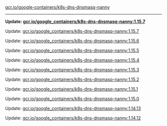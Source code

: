 [gcr.io/google-containers/k8s-dns-dnsmasq-nanny](https://hub.docker.com/r/cruse/k8s-dns-dnsmasq-nanny/tags/) 

----
**Update: [gcr.io/google_containers/k8s-dns-dnsmasq-nanny:1.15.7](https://hub.docker.com/r/cruse/k8s-dns-dnsmasq-nanny/tags/)**

Update: [gcr.io/google_containers/k8s-dns-dnsmasq-nanny:1.15.7](https://hub.docker.com/r/cruse/k8s-dns-dnsmasq-nanny/tags/)

Update: [gcr.io/google_containers/k8s-dns-dnsmasq-nanny:1.15.6](https://hub.docker.com/r/cruse/k8s-dns-dnsmasq-nanny/tags/)

Update: [gcr.io/google_containers/k8s-dns-dnsmasq-nanny:1.15.5](https://hub.docker.com/r/cruse/k8s-dns-dnsmasq-nanny/tags/)

Update: [gcr.io/google_containers/k8s-dns-dnsmasq-nanny:1.15.4](https://hub.docker.com/r/cruse/k8s-dns-dnsmasq-nanny/tags/)

Update: [gcr.io/google_containers/k8s-dns-dnsmasq-nanny:1.15.3](https://hub.docker.com/r/cruse/k8s-dns-dnsmasq-nanny/tags/)

Update: [gcr.io/google_containers/k8s-dns-dnsmasq-nanny:1.15.2](https://hub.docker.com/r/cruse/k8s-dns-dnsmasq-nanny/tags/)

Update: [gcr.io/google_containers/k8s-dns-dnsmasq-nanny:1.15.1](https://hub.docker.com/r/cruse/k8s-dns-dnsmasq-nanny/tags/)

Update: [gcr.io/google_containers/k8s-dns-dnsmasq-nanny:1.15.0](https://hub.docker.com/r/cruse/k8s-dns-dnsmasq-nanny/tags/)

Update: [gcr.io/google_containers/k8s-dns-dnsmasq-nanny:1.14.13](https://hub.docker.com/r/cruse/k8s-dns-dnsmasq-nanny/tags/)

Update: [gcr.io/google_containers/k8s-dns-dnsmasq-nanny:1.14.12](https://hub.docker.com/r/cruse/k8s-dns-dnsmasq-nanny/tags/)

